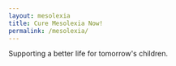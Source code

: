 ```yaml
---
layout: mesolexia
title: Cure Mesolexia Now!
permalink: /mesolexia/
---
```

Supporting a better life for tomorrow's children.